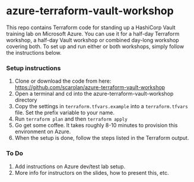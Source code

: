 # azure-terraform-vault-workshop
This repo contains Terraform code for standing up a HashiCorp Vault training lab on Microsoft Azure. You can use it for a half-day Terraform workshop, a half-day Vault workshop or combined day-long workshop covering both. To set up and run either or both workshops, simply follow the instructions below.

### Setup instructions
1. Clone or download the code from here: https://github.com/scarolan/azure-terraform-vault-workshop
2. Open a terminal and cd into the azure-terraform-vault-workshop directory
3. Copy the settings in `terraform.tfvars.example` into a `terraform.tfvars` file. Set the prefix variable to your name.
4. Run `terraform plan` and then `terraform apply`
5. Go get some coffee. It takes roughly 8-10 minutes to provision this environment on Azure.
6. When the setup is done, follow the steps listed in the Terraform output.

### To Do
1. Add instructions on Azure dev/test lab setup.
2. More info for instructors on the slides, how to present this, etc.